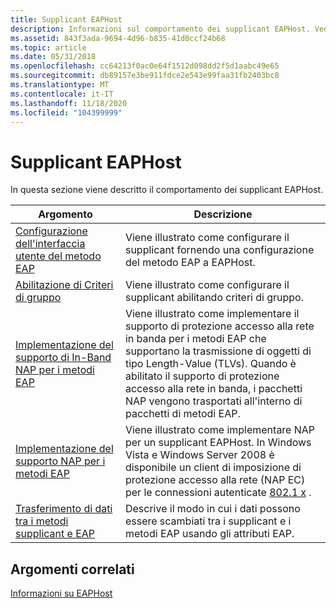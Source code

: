 ```yaml
---
title: Supplicant EAPHost
description: Informazioni sul comportamento dei supplicant EAPHost. Vedere gli argomenti come ' come configurare il supplicant fornendo una configurazione del metodo EAP a EAPHost '.
ms.assetid: 843f3ada-9694-4d96-b835-41d0ccf24b68
ms.topic: article
ms.date: 05/31/2018
ms.openlocfilehash: cc64213f0ac0e64f1512d098dd2f5d1aabc49e65
ms.sourcegitcommit: db89157e3be911fdce2e543e99faa31fb2403bc8
ms.translationtype: MT
ms.contentlocale: it-IT
ms.lasthandoff: 11/18/2020
ms.locfileid: "104399999"
---
```

# <a name="eaphost-supplicants"></a>Supplicant EAPHost

In questa sezione viene descritto il comportamento dei supplicant EAPHost.



| Argomento                                                                                                                    | Descrizione                                                                                                                                                                                                                              |
|--------------------------------------------------------------------------------------------------------------------------|------------------------------------------------------------------------------------------------------------------------------------------------------------------------------------------------------------------------------------------|
| [Configurazione dell'interfaccia utente del metodo EAP](configuring-the-eap-method-user-interface.md)                               | Viene illustrato come configurare il supplicant fornendo una configurazione del metodo EAP a EAPHost.                                                                                                                                            |
| [Abilitazione di Criteri di gruppo](enabling-group-policy.md)                                                                       | Viene illustrato come configurare il supplicant abilitando criteri di gruppo.                                                                                                                                                                       |
| [Implementazione del supporto di In-Band NAP per i metodi EAP](enabling-in-band-nap-support.md)                                     | Viene illustrato come implementare il supporto di protezione accesso alla rete in banda per i metodi EAP che supportano la trasmissione di oggetti di tipo Length-Value (TLVs). Quando è abilitato il supporto di protezione accesso alla rete in banda, i pacchetti NAP vengono trasportati all'interno di pacchetti di metodi EAP.             |
| [Implementazione del supporto NAP per i metodi EAP](implementing-nap-for-eap-methods.md)                                         | Viene illustrato come implementare NAP per un supplicant EAPHost. In Windows Vista e Windows Server 2008 è disponibile un client di imposizione di protezione accesso alla rete (NAP EC) per le connessioni autenticate [802.1 x](/previous-versions/windows/embedded/ms890287(v=msdn.10)) . |
| [Trasferimento di dati tra i metodi supplicant e EAP](transferring-data-between-the-supplicant-and-eap-methods.md) | Descrive il modo in cui i dati possono essere scambiati tra i supplicant e i metodi EAP usando gli attributi EAP.                                                                                                                                            |



 

## <a name="related-topics"></a>Argomenti correlati

<dl> <dt>

[Informazioni su EAPHost](about-eap-host.md)
</dt> </dl>

 

 